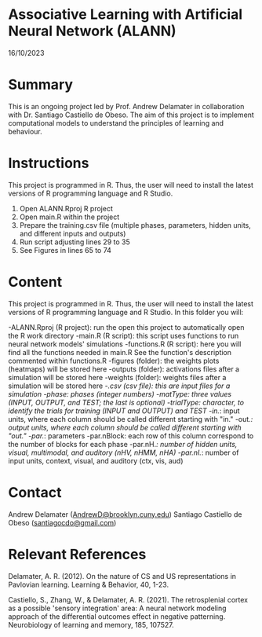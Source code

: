 # Associative Learning with Artificial Neural Network (ALANN)
16/10/2023

# Summary
This is an ongoing project led by Prof. Andrew Delamater in collaboration with Dr. Santiago Castiello de Obeso. The aim of this project is to implement computational models to understand the principles of learning and behaviour.

# Instructions
This project is programmed in R. Thus, the user will need to install the latest versions of R programming language and R Studio. 
1. Open ALANN.Rproj R project
2. Open main.R within the project
3. Prepare the training.csv file (multiple phases, parameters, hidden units, and different inputs and outputs)
4. Run script adjusting lines 29 to 35
5. See Figures in lines 65 to  74

# Content
This project is programmed in R. Thus, the user will need to install the latest versions of R programming language and R Studio. In this folder you will:

-ALANN.Rproj (R project): run the open this project to automatically open the R work directory 
-main.R (R script): this script uses functions to run neural network models' simulations
-functions.R (R script): here you will find all the functions needed in main.R
	See the function's description commented within functions.R
-figures (folder): the weights plots (heatmaps) will be stored here
-outputs (folder): activations files after a simulation will be stored here
-weights (folder): weights files after a simulation will be stored here
-*.csv (csv file): this are input files for a simulation
  -phase: phases (integer numbers)
  -matType: three values (INPUT, OUTPUT, and TEST; the last is optional)
  -trialType: character, to identify the trials for training (INPUT and OUTPUT) and TEST
  -in.*: input units, where each column should be called different starting with "in."
  -out.*: output units, where each column should be called different starting with "out."
  -par.*: parameters 
    -par.nBlock: each row of this column correspond to the number of blocks for each phase
    -par.nH.*: number of hidden units, visual, multimodal, and auditory (nHV, nHMM, nHA)
    -par.nI.*: number of input units, context, visual, and auditory (ctx, vis, aud)

# Contact
Andrew Delamater (AndrewD@brooklyn.cuny.edu)
Santiago Castiello de Obeso (santiagocdo@gmail.com)

# Relevant References
Delamater, A. R. (2012). 
On the nature of CS and US representations in Pavlovian learning. 
Learning & Behavior, 40, 1-23.

Castiello, S., Zhang, W., & Delamater, A. R. (2021). 
The retrosplenial cortex as a possible 'sensory integration' area: A neural network modeling approach of the differential outcomes effect in negative patterning. 
Neurobiology of learning and memory, 185, 107527.